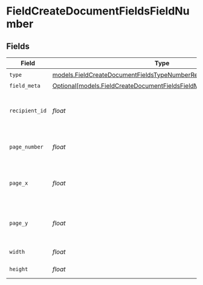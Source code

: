 # FieldCreateDocumentFieldsFieldNumber


## Fields

| Field                                                                                                                                    | Type                                                                                                                                     | Required                                                                                                                                 | Description                                                                                                                              |
| ---------------------------------------------------------------------------------------------------------------------------------------- | ---------------------------------------------------------------------------------------------------------------------------------------- | ---------------------------------------------------------------------------------------------------------------------------------------- | ---------------------------------------------------------------------------------------------------------------------------------------- |
| `type`                                                                                                                                   | [models.FieldCreateDocumentFieldsTypeNumberRequestBody1](../models/fieldcreatedocumentfieldstypenumberrequestbody1.md)                   | :heavy_check_mark:                                                                                                                       | N/A                                                                                                                                      |
| `field_meta`                                                                                                                             | [Optional[models.FieldCreateDocumentFieldsFieldMetaNumberRequestBody]](../models/fieldcreatedocumentfieldsfieldmetanumberrequestbody.md) | :heavy_minus_sign:                                                                                                                       | N/A                                                                                                                                      |
| `recipient_id`                                                                                                                           | *float*                                                                                                                                  | :heavy_check_mark:                                                                                                                       | The ID of the recipient to create the field for.                                                                                         |
| `page_number`                                                                                                                            | *float*                                                                                                                                  | :heavy_check_mark:                                                                                                                       | The page number the field will be on.                                                                                                    |
| `page_x`                                                                                                                                 | *float*                                                                                                                                  | :heavy_check_mark:                                                                                                                       | The X coordinate of where the field will be placed.                                                                                      |
| `page_y`                                                                                                                                 | *float*                                                                                                                                  | :heavy_check_mark:                                                                                                                       | The Y coordinate of where the field will be placed.                                                                                      |
| `width`                                                                                                                                  | *float*                                                                                                                                  | :heavy_check_mark:                                                                                                                       | The width of the field.                                                                                                                  |
| `height`                                                                                                                                 | *float*                                                                                                                                  | :heavy_check_mark:                                                                                                                       | The height of the field.                                                                                                                 |